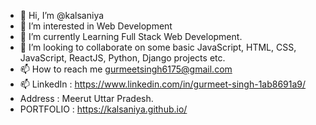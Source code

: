 - 👋 Hi, I’m @kalsaniya
- 👀 I’m interested in Web Development
- 🌱 I’m currently Learning Full Stack Web Development.
- 💞️ I’m looking to collaborate on some basic JavaScript, HTML, CSS, JavaScript, ReactJS, Python, Django projects etc.
- 📫 How to reach me gurmeetsingh6175@gmail.com
- 📫 LinkedIn : https://www.linkedin.com/in/gurmeet-singh-1ab8691a9/
- Address : Meerut Uttar Pradesh.
- PORTFOLIO : https://kalsaniya.github.io/

<!---
kalsaniya/kalsaniya is a ✨ special ✨ repository because its `README.md` (this file) appears on your GitHub profile.
You can click the Preview link to take a look at your changes.
--->
